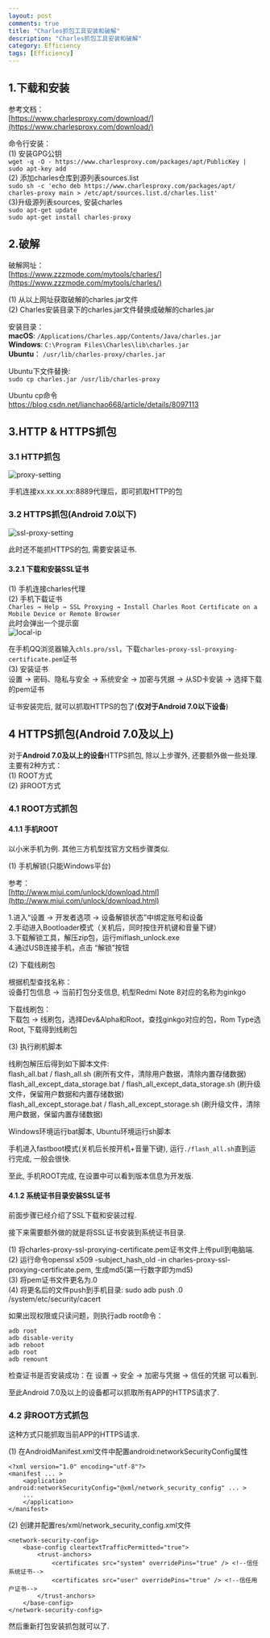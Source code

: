 ```yaml
---
layout: post
comments: true
title: "Charles抓包工具安装和破解"
description: "Charles抓包工具安装和破解"
category: Efficiency
tags: [Efficiency]
---
```


<!--more-->

## 1.下载和安装
参考文档：  
[https://www.charlesproxy.com/download/](https://www.charlesproxy.com/download/)

命令行安装：  
(1) 安装GPG公钥  
`wget -q -O - https://www.charlesproxy.com/packages/apt/PublicKey | sudo apt-key add`  
(2) 添加charles仓库到源列表sources.list  
`sudo sh -c 'echo deb https://www.charlesproxy.com/packages/apt/ charles-proxy main > /etc/apt/sources.list.d/charles.list'`  
(3)升级源列表sources, 安装charles  
`sudo apt-get update`  
`sudo apt-get install charles-proxy`  

## 2.破解  

破解网址：  
[https://www.zzzmode.com/mytools/charles/](https://www.zzzmode.com/mytools/charles/)

(1) 从以上网址获取破解的charles.jar文件  
(2) Charles安装目录下的charles.jar文件替换成破解的charles.jar  

安装目录：   
**macOS**: `/Applications/Charles.app/Contents/Java/charles.jar`  
**Windows**: `C:\Program Files\Charles\lib\charles.jar`  
**Ubuntu**： `/usr/lib/charles-proxy/charles.jar`  

Ubuntu下文件替换:  
`sudo cp charles.jar /usr/lib/charles-proxy`   

Ubuntu cp命令  
https://blog.csdn.net/lianchao668/article/details/8097113

## 3.HTTP & HTTPS抓包

### 3.1 HTTP抓包

![proxy-setting](/image/2020-05-16-charles/proxy-setting.png)

手机连接xx.xx.xx.xx:8889代理后，即可抓取HTTP的包

### 3.2 HTTPS抓包(Android 7.0以下)

![ssl-proxy-setting](/image/2020-05-16-charles/ssl-proxy-setting.png)

此时还不能抓HTTPS的包, 需要安装证书.  

#### 3.2.1 下载和安装SSL证书  
(1) 手机连接charles代理  
(2) 手机下载证书  
`Charles → Help → SSL Proxying → Install Charles Root Certificate on a Mobile Device or Remote Browser`  
此时会弹出一个提示窗  
![local-ip](/image/2020-05-16-charles/local-ip.png)  

在手机QQ浏览器输入`chls.pro/ssl`，下载`charles-proxy-ssl-proxying-certificate.pem`证书  
(3) 安装证书  
设置 -> 密码、隐私与安全 -> 系统安全 -> 加密与凭据 ->  从SD卡安装 → 选择下载的pem证书

证书安装完后, 就可以抓取HTTPS的包了(**仅对于Android 7.0以下设备**)  

## 4 HTTPS抓包(Android 7.0及以上)

对于**Android 7.0及以上的设备**HTTPS抓包, 除以上步骤外, 还要额外做一些处理.  
主要有2种方式：  
(1) ROOT方式  
(2) 非ROOT方式  

### 4.1 ROOT方式抓包  

#### 4.1.1 手机ROOT  
以小米手机为例.  其他三方机型找官方文档步骤类似.  

(1) 手机解锁(只能Windows平台)  

参考：  
[http://www.miui.com/unlock/download.html](http://www.miui.com/unlock/download.html)  

1.进入“设置 -> 开发者选项 -> 设备解锁状态”中绑定账号和设备   
2.手动进入Bootloader模式（关机后，同时按住开机键和音量下键）  
3.下载解锁工具，解压zip包，运行miflash_unlock.exe  
4.通过USB连接手机，点击 “解锁”按钮  

(2) 下载线刷包  

根据机型查找名称：  
设备打包信息 → 当前打包分支信息, 机型Redmi Note 8对应的名称为ginkgo  

下载线刷包：  
下载包 → 线刷包，选择Dev&Alpha和Root，查找ginkgo对应的包，Rom Type选Root, 下载得到线刷包  

(3) 执行刷机脚本  

线刷包解压后得到如下脚本文件:    
flash_all.bat / flash_all.sh  (刷所有文件，清除用户数据，清除内置存储数据)  
flash_all_except_data_storage.bat / flash_all_except_data_storage.sh  (刷升级文件，保留用户数据和内置存储数据)  
flash_all_except_storage.bat / flash_all_except_storage.sh  (刷升级文件，清除用户数据，保留内置存储数据)  

Windows环境运行bat脚本, Ubuntu环境运行sh脚本

手机进入fastboot模式(关机后长按开机+音量下键), 运行`./flash_all.sh`直到运行完成, 一般会很快.  

至此, 手机ROOT完成, 在设置中可以看到版本信息为开发版.

#### 4.1.2 系统证书目录安装SSL证书

前面步骤已经介绍了SSL下载和安装过程.  

接下来需要额外做的就是将SSL证书安装到系统证书目录.  

(1) 将charles-proxy-ssl-proxying-certificate.pem证书文件上传pull到电脑端.  
(2) 运行命令openssl x509 -subject_hash_old -in charles-proxy-ssl-proxying-certificate.pem, 生成md5(第一行数字即为md5)  
(3) 将pem证书文件更名为<md5>.0  
(4) 将更名后的文件push到手机目录: sudo adb push <md5>.0 /system/etc/security/cacert  

如果出现权限或只读问题，则执行adb root命令：

	adb root
	adb disable-verity
	adb reboot
	adb root
	adb remount

检查证书是否安装成功：在 设置 → 安全 → 加密与凭据 → 信任的凭据 可以看到.

至此Android 7.0及以上的设备都可以抓取所有APP的HTTPS请求了.  

### 4.2 非ROOT方式抓包  

这种方式只能抓取当前APP的HTTPS请求.  

(1) 在AndroidManifest.xml文件中配置android:networkSecurityConfig属性  

	<?xml version="1.0" encoding="utf-8"?>
	<manifest ... >
	    <application android:networkSecurityConfig="@xml/network_security_config" ... >
	    ...
	    </application>
	</manifest>

(2) 创建并配置res/xml/network_security_config.xml文件  

	<network-security-config>
	    <base-config cleartextTrafficPermitted="true">
	        <trust-anchors>
	            <certificates src="system" overridePins="true" /> <!--信任系统证书-->
	            <certificates src="user" overridePins="true" /> <!--信任用户证书-->
	        </trust-anchors>
	    </base-config>
	</network-security-config>

然后重新打包安装抓包就可以了.
